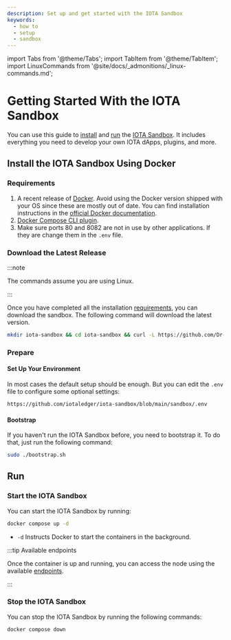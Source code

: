 ```yaml
---
description: Set up and get started with the IOTA Sandbox
keywords:
  - how to
  - setup
  - sandbox
---
```


import Tabs from '@theme/Tabs';
import TabItem from '@theme/TabItem';
import LinuxCommands from '@site/docs/_admonitions/_linux-commands.md';

# Getting Started With the IOTA Sandbox

You can use this guide to [install](#install-the-iota-sandbox-using-docker)
and [run](#run) the [IOTA Sandbox](welcome.md).
It includes everything you need to develop your own IOTA dApps, plugins, and more.

## Install the IOTA Sandbox Using Docker

### Requirements

1. A recent release of [Docker](https://www.docker.com/). Avoid using the Docker version shipped with your OS since these are mostly out of date. You can find installation instructions in the [official Docker documentation](https://docs.docker.com/).
2. [Docker Compose CLI plugin](https://docs.docker.com/compose/install/linux/).
3. Make sure ports 80 and 8082 are not in use by other applications. If they are change them in the `.env` file.

### Download the Latest Release

:::note 

The commands assume you are using Linux.

:::

Once you have completed all the installation [requirements](#requirements), you can download the sandbox. The following command will download the latest version.

```sh
mkdir iota-sandbox && cd iota-sandbox && curl -L https://github.com/Dr-Electron/iota-sandbox/releases/latest/download/iota_sandbox.tar.gz | tar -zx
```

### Prepare

<LinuxCommands/>

#### Set Up Your Environment

In most cases the default setup should be enough. But you can edit the `.env` file to configure some optional settings:

```sh reference
https://github.com/iotaledger/iota-sandbox/blob/main/sandbox/.env
```

#### Bootstrap

If you haven't run the IOTA Sandbox before, you need to bootstrap it. To do that, just run the following command:

```sh
sudo ./bootstrap.sh
```

## Run

### Start the IOTA Sandbox

You can start the IOTA Sandbox by running:

```sh
docker compose up -d
```

- `-d` Instructs Docker to start the containers in the background.

:::tip Available endpoints

Once the container is up and running, you can access the node using the
available [endpoints](references/endpoints.md).

:::

### Stop the IOTA Sandbox

You can stop the IOTA Sandbox by running the following commands:

```sh
docker compose down
```
